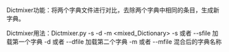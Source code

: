 Dictmixer功能：将两个字典文件进行对比，去除两个字典中相同的条目，生成新字典。

Dictmixer用法：Dictmixer.py -s <Dictionary1> -d <Dictionary2> -m <mixed_Dictionary>
-s 或者 --sfile 加载第一个字典
-d 或者 --dfile 加载第二个字典
-m 或者 --mfile 混合后的字典名称

